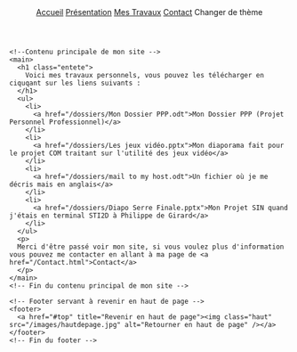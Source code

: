 <!DOCTYPE html>
<html lang="fr">

  <!-- Début du head -->
  <head>
    <title>Mes Travaux-Personnels</title>
    <meta charset="utf-8"/>
    <meta name="author" content="Yang Kommin"/>
    <meta name="description" content="Voici tout mes travaux personnels "/>
    <meta name="keywords" content="html, css, javascript">
    <meta name="date" content="22/12/2019 France"/>
    <meta name="viewport" content="width=device-width, initial-scale=1">
    <script src="/Java/theme-changer.js"></script>
    <link rel="stylesheet" href="css/Mon-CSS.css"/>
    <link rel="stylesheet" href="css/ChangeDeTheme.css"/>
    <link rel="stylesheet" href="css/nav.css">
    <link rel="stylesheet" media="screen and (max-width: 750px)" href="css/mediaqueries.css" />
    <link rel="icon" type="image/png" href="http://images4.fanpop.com/image/photos/22100000/The-letter-K-the-letter-k-22188864-2560-2560.jpg"/>
  </head>
  <!-- Fin du head -->

  <!-- Début du body -->
  <body class="theme-b">
    <header>  <!-- Début du header -->
      <nav id="nav">  <!--Ici se trouve le début du menu de mon site -->
        <a href="MaPageHTML.html">Accueil</a>
        <a href="index.html">Présentation</a>
        <a href="Travaux-personnels.html">Mes Travaux</a>
        <a href="Contact.html">Contact</a>
        <a id="switch-btn">Changer de thème</a>
      </nav>  <!-- Ici se trouve la fin du menu de mon site -->
    </header>  <!-- Fin du header -->
    

    <!--Contenu principale de mon site -->
    <main>
      <h1 class="entete">
        Voici mes travaux personnels, vous pouvez les télécharger en ciquqant sur les liens suivants :
      </h1>
      <ul>
        <li>
          <a href="/dossiers/Mon Dossier PPP.odt">Mon Dossier PPP (Projet Personnel Professionnel)</a>
        </li>
        <li>
          <a href="/dossiers/Les jeux vidéo.pptx">Mon diaporama fait pour le projet COM traitant sur l'utilité des jeux vidéo</a>
        </li>
        <li>
          <a href="/dossiers/mail to my host.odt">Un fichier où je me décris mais en anglais</a>
        </li>
        <li>
          <a href="/dossiers/Diapo Serre Finale.pptx">Mon Projet SIN quand j'étais en terminal STI2D à Philippe de Girard</a>
        </li>
      </ul>
      <p>
      Merci d'être passé voir mon site, si vous voulez plus d'information vous pouvez me contacter en allant à ma page de <a href="/Contact.html">Contact</a>
      </p>
    </main>
    <!-- Fin du contenu principal de mon site -->

    <!-- Footer servant à revenir en haut de page -->
    <footer>
      <a href="#top" title="Revenir en haut de page"><img class="haut" src="/images/hautdepage.jpg" alt="Retourner en haut de page" /></a>
    </footer>
    <!-- Fin du footer -->

  </body>
  <!-- Fin du body -->

</html>
